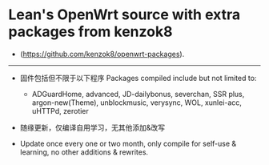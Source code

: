 # Lean's OpenWrt source with extra packages from kenzok8 
- (https://github.com/kenzok8/openwrt-packages).
----

- 固件包括但不限于以下程序 Packages compiled include but not limited to: 
  - ADGuardHome, advanced, JD-dailybonus, severchan, SSR plus, argon-new(Theme), unblockmusic, verysync, WOL, xunlei-acc, uHTTPd, zerotier

- 随缘更新，仅编译自用学习，无其他添加&改写
- Update once every one or two month, only compile for self-use & learning, no other additions & rewrites.
